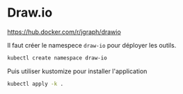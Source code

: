 # Draw.io

https://hub.docker.com/r/jgraph/drawio

Il faut créer le namespece `draw-io` pour déployer les outils.

```bash
kubectl create namespace draw-io
```

Puis utiliser kustomize pour installer l'application

```bash
kubectl apply -k .
```